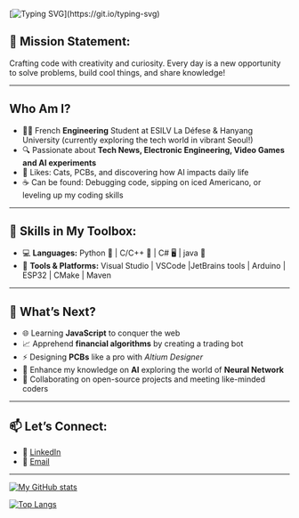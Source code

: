 [![Typing SVG](https://readme-typing-svg.herokuapp.com?font=Fira+Code&weight=700&size=30&duration=3500&pause=500&vCenter=true&random=false&width=435&lines=Hello+world+!+Welcome+!)](https://git.io/typing-svg)

## 🎯 Mission Statement:
Crafting code with creativity and curiosity. Every day is a new opportunity to solve problems, build cool things, and share knowledge!

---
##  Who Am I?
- 🧑‍💻 French **Engineering** Student at ESILV La Défese & Hanyang University (currently exploring the tech world in vibrant Seoul!)
- 🔍 Passionate about **Tech News, Electronic Engineering, Video Games and AI experiments**
- 🐾 Likes: Cats, PCBs, and discovering how AI impacts daily life
- ☕ Can be found: Debugging code, sipping on iced Americano, or leveling up my coding skills

---
## 🌟 Skills in My Toolbox:
- 💻 **Languages:** Python 🐍 | C/C++ 🔧 | C# 🖥️ | java  🍵
- 🔨 **Tools & Platforms:**  Visual Studio | VSCode |JetBrains tools | Arduino | ESP32 | CMake | Maven

---
## 🚀 What’s Next?
- 🌐 Learning **JavaScript** to conquer the web
- 📈 Apprehend **financial algorithms** by creating a trading bot
- ⚡ Designing **PCBs** like a pro with *Altium Designer*
- 🤖 Enhance my knowledge on **AI** exploring the world of **Neural Network**
- 🤝 Collaborating on open-source projects and meeting like-minded coders

---
## 📫 Let’s Connect:
- 💼 [LinkedIn](https://www.linkedin.com/in/th%C3%A9o-hardy-0b6561255/)
- 💌 [Email](mailto:theo.hardy92@gmail.com)

---

[![My GitHub stats](https://github-readme-stats.vercel.app/api?username=TheHardy04&show_icons=true&theme=transparent)](https://github.com/anuraghazra/github-readme-stats)

[![Top Langs](https://github-readme-stats.vercel.app/api/top-langs/?username=TheHardy04&layout=pie&theme=transparent)](https://github.com/anuraghazra/github-readme-stats)
